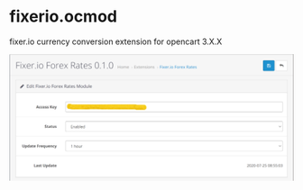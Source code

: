 # fixerio.ocmod
fixer.io currency conversion extension for opencart 3.X.X

![Fixer.io Forex Rates OpenCart Extension](/fixerio_forex_rates_admin.png?raw=true "Fixer.io Forex Rates OpenCart Extension")


